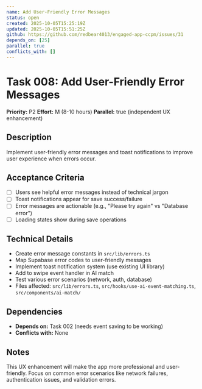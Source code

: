 ```yaml
---
name: Add User-Friendly Error Messages
status: open
created: 2025-10-05T15:25:19Z
updated: 2025-10-05T15:51:25Z
github: https://github.com/redbear4013/engaged-app-ccpm/issues/31
depends_on: [25]
parallel: true
conflicts_with: []
---
```


# Task 008: Add User-Friendly Error Messages

**Priority:** P2
**Effort:** M (8-10 hours)
**Parallel:** true (independent UX enhancement)

## Description

Implement user-friendly error messages and toast notifications to improve user experience when errors occur.

## Acceptance Criteria

- [ ] Users see helpful error messages instead of technical jargon
- [ ] Toast notifications appear for save success/failure
- [ ] Error messages are actionable (e.g., "Please try again" vs "Database error")
- [ ] Loading states show during save operations

## Technical Details

- Create error message constants in `src/lib/errors.ts`
- Map Supabase error codes to user-friendly messages
- Implement toast notification system (use existing UI library)
- Add to swipe event handler in AI match
- Test various error scenarios (network, auth, database)
- Files affected: `src/lib/errors.ts`, `src/hooks/use-ai-event-matching.ts`, `src/components/ai-match/`

## Dependencies

- **Depends on:** Task 002 (needs event saving to be working)
- **Conflicts with:** None

## Notes

This UX enhancement will make the app more professional and user-friendly. Focus on common error scenarios like network failures, authentication issues, and validation errors.

